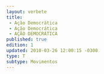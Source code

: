 ```yaml
---
layout: verbete
title:
 - Ação Democrática
 - Ação Democrática
 - AÇÃO DEMOCRÁTICA
published: true
edition: 1  
updated: 2010-03-26 12:00:15 -0300
type: T
subtype: Movimentos
---
```


